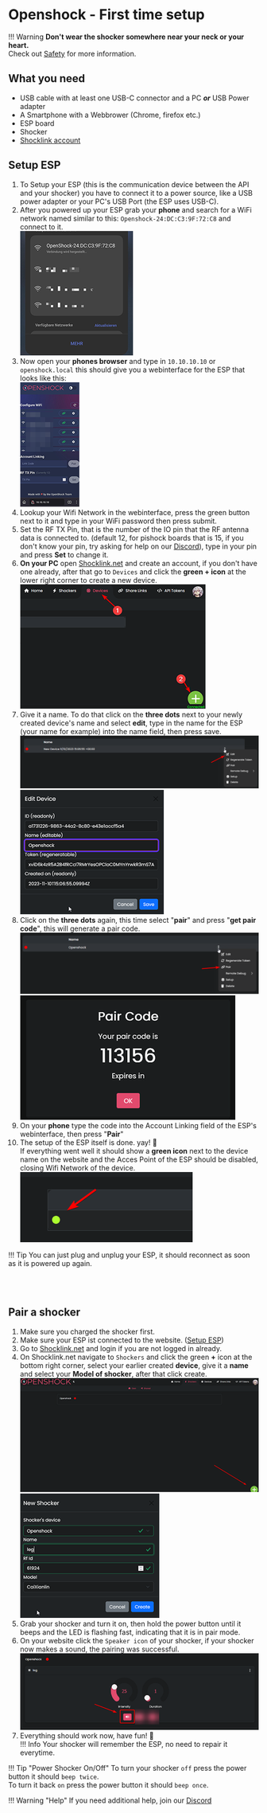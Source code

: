 # Openshock - First time setup

!!! Warning
    **Don't wear the shocker somewhere near your neck or your heart.**  
    Check out [Safety](../safety/safety-rules.md) for more information.

## What you need
- USB cable with at least one USB-C connector and a PC _**or**_ USB Power adapter
- A Smartphone with a Webbrower (Chrome, firefox etc.)
- ESP board
- Shocker
- [Shocklink account](https://shocklink.net/)




## Setup ESP


1. To Setup your ESP (this is the communication device between the API and your shocker) you have to connect it to a power source, like a USB power adapter or your PC's USB Port (the ESP uses USB-C).
2. After you powered up your ESP grab your **phone** and search for a WiFi network named similar to this: ``Openshock-24:DC:C3:9F:72:C8`` and connect to it.  
![Image "image"](../static/guides/first-setup/WiFioverview.png)  
3. Now open your **phones browser** and type in ``10.10.10.10`` or ``openshock.local`` this should give you a webinterface for the ESP that looks like this:  
![Image "image"](../static/guides/first-setup/ESPWebGUI.png)  
4. Lookup your Wifi Network in the webinterface, press the green button next to it and type in your WiFi password then press submit.
5. Set the RF TX Pin, that is the number of the IO pin that the RF antenna data is connected to. (default 12, for pishock boards that is 15, if you don't know your pin, try asking for help on our [Discord](https://shocklink.net/discord)), type in your pin and press **Set** to change it.
6. **On your PC** open [Shocklink.net](https://shocklink.net/) and create an account, if you don't have one already, after that go to ``Devices`` and click the **green + icon** at the lower right corner to create a new device.   
![Image "image"](../static/guides/first-setup/findaddbutton3.png)  
7. Give it a name. To do that click on the **three dots** next to your newly created device's name and select **edit**, type in the name for the ESP (your name for example) into the name field, then press save.  
![Image "image"](../static/guides/first-setup/find_device_context_menu.png)  
![Image "image"](../static/guides/first-setup/edit_device.png)  
8. Click on the **three dots** again, this time select "**pair**" and press "**get pair code**", this will generate a pair code.  
![Image "image"](../static/guides/first-setup/findpaircode.png)  
![Image "image"](../static/guides/first-setup/paircodeexample.png)  
9. On your **phone** type the code into the Account Linking field of the ESP's webinterface, then press "**Pair**"  
10. The setup of the ESP itself is done. yay! 🎉  
If everything went well it should show a **green icon** next to the device name on the website and the Acces Point of the ESP should be disabled, closing Wifi Network of the device.  
![Image "image"](../static/guides/first-setup/checkifonline.png)  

!!! Tip
    You can just plug and unplug your ESP, it should reconnect as soon as it is powered up again.

<br></br>
## Pair a shocker
1. Make sure you charged the shocker first.
2. Make sure your ESP ist connected to the website. ([Setup ESP](#setup-esp))
3. Go to [Shocklink.net](https://shocklink.net/) and login if you are not logged in already.
4. On Shocklink.net navigate to ``Shockers`` and click the green **+** icon at the bottom right corner, select your earlier created **device**, give it a **name** and select your **Model of shocker**, after that click create.  
![image](../static/guides/first-setup/Create_shocker_green_plus.png) 
![image](../static/guides/first-setup/create_shocker.png) 
6. Grab your shocker and turn it on, then hold the power button until it beeps and the LED is flashing fast, indicating that it is in pair mode.
6. On your website click the ``Speaker icon`` of your shocker, if your shocker now makes a sound, the pairing was successful.
![image](../static/guides/first-setup/find_sound_button.png)
7. Everything should work now, have fun! 🎉  
!!! Info
    Your shocker will remember the ESP, no need to repair it everytime.  

!!! Tip "Power Shocker On/Off"
    To turn your shocker ``off`` press the power button it should ``beep twice``.  
    To turn it back ``on`` press the power button it should ``beep once``.  

!!! Warning "Help"
    If you need additional help, join our [Discord](https://shocklink.net/discord)
